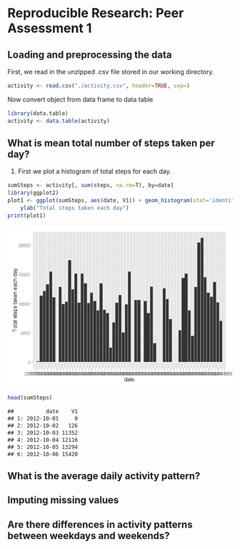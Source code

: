 # Reproducible Research: Peer Assessment 1


## Loading and preprocessing the data

First, we read in the unzipped .csv file stored in our working directory.

```r
activity <- read.csv("./activity.csv", header=TRUE, sep=)
```

Now convert object from data frame to data table

```r
library(data.table)
activity <- data.table(activity)
```

## What is mean total number of steps taken per day?

1. First we plot a histogram of total steps for each day.

```r
sumSteps <- activity[, sum(steps, na.rm=T), by=date]
library(ggplot2)
plot1 <- ggplot(sumSteps, aes(date, V1)) + geom_histogram(stat='identity') + 
    ylab("Total steps taken each day")
print(plot1)
```

![](PA1_template_files/figure-html/unnamed-chunk-3-1.png) 

```r
head(sumSteps)
```

```
##          date    V1
## 1: 2012-10-01     0
## 2: 2012-10-02   126
## 3: 2012-10-03 11352
## 4: 2012-10-04 12116
## 5: 2012-10-05 13294
## 6: 2012-10-06 15420
```


## What is the average daily activity pattern?



## Imputing missing values



## Are there differences in activity patterns between weekdays and weekends?

